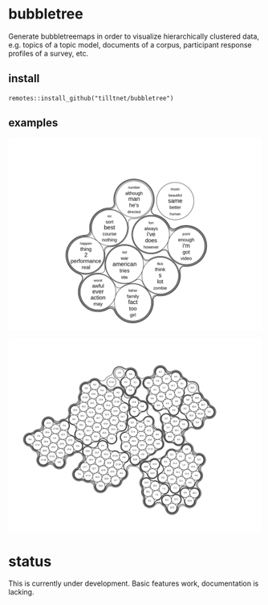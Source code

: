 # bubbletree

Generate bubbletreemaps in order to visualize hierarchically clustered data, e.g. topics of a topic model, documents of a corpus, participant response profiles of a survey, etc.
 
## install

```
remotes::install_github("tilltnet/bubbletree")
```

## examples

![Movie Reviews](inst/movie_bubbles.png)

![Single Lable Clusters](inst/sdg_bubbles.png)

# status

This is currently under development. Basic features work, documentation is lacking.
